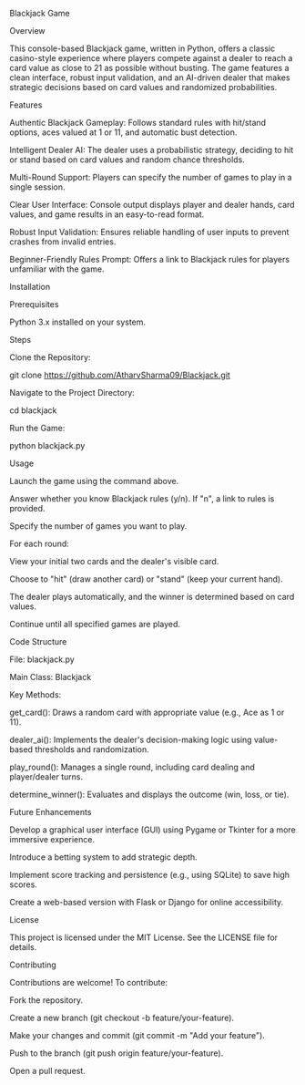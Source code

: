 Blackjack Game

Overview

This console-based Blackjack game, written in Python, offers a classic casino-style experience where players compete against a dealer to reach a card value as close to 21 as possible without busting. The game features a clean interface, robust input validation, and an AI-driven dealer that makes strategic decisions based on card values and randomized probabilities.

Features





Authentic Blackjack Gameplay: Follows standard rules with hit/stand options, aces valued at 1 or 11, and automatic bust detection.



Intelligent Dealer AI: The dealer uses a probabilistic strategy, deciding to hit or stand based on card values and random chance thresholds.



Multi-Round Support: Players can specify the number of games to play in a single session.



Clear User Interface: Console output displays player and dealer hands, card values, and game results in an easy-to-read format.



Robust Input Validation: Ensures reliable handling of user inputs to prevent crashes from invalid entries.



Beginner-Friendly Rules Prompt: Offers a link to Blackjack rules for players unfamiliar with the game.

Installation

Prerequisites





Python 3.x installed on your system.

Steps





Clone the Repository:

git clone https://github.com/AtharvSharma09/Blackjack.git



Navigate to the Project Directory:

cd blackjack



Run the Game:

python blackjack.py

Usage





Launch the game using the command above.



Answer whether you know Blackjack rules (y/n). If "n", a link to rules is provided.



Specify the number of games you want to play.



For each round:





View your initial two cards and the dealer's visible card.



Choose to "hit" (draw another card) or "stand" (keep your current hand).



The dealer plays automatically, and the winner is determined based on card values.



Continue until all specified games are played.

Code Structure





File: blackjack.py



Main Class: Blackjack



Key Methods:





get_card(): Draws a random card with appropriate value (e.g., Ace as 1 or 11).



dealer_ai(): Implements the dealer's decision-making logic using value-based thresholds and randomization.



play_round(): Manages a single round, including card dealing and player/dealer turns.



determine_winner(): Evaluates and displays the outcome (win, loss, or tie).

Future Enhancements





Develop a graphical user interface (GUI) using Pygame or Tkinter for a more immersive experience.



Introduce a betting system to add strategic depth.



Implement score tracking and persistence (e.g., using SQLite) to save high scores.



Create a web-based version with Flask or Django for online accessibility.

License

This project is licensed under the MIT License. See the LICENSE file for details.

Contributing

Contributions are welcome! To contribute:





Fork the repository.



Create a new branch (git checkout -b feature/your-feature).



Make your changes and commit (git commit -m "Add your feature").



Push to the branch (git push origin feature/your-feature).



Open a pull request.

